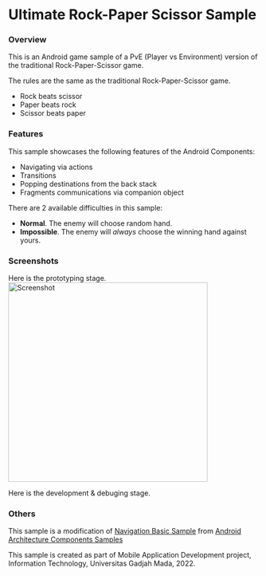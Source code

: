 Ultimate Rock-Paper Scissor Sample
==============================================

### Overview

This is an Android game sample of a PvE (Player vs Environment) version of the traditional Rock-Paper-Scissor game.

The rules are the same as the traditional Rock-Paper-Scissor game.
 * Rock beats scissor
 * Paper beats rock
 * Scissor beats paper

### Features

This sample showcases the following features of the Android Components:

 * Navigating via actions
 * Transitions
 * Popping destinations from the back stack
 * Fragments communications via companion object

There are 2 available difficulties in this sample:
 * **Normal**. The enemy will choose random hand.
 * **Impossible**. The enemy will *always* choose the winning hand against yours.

### Screenshots
Here is the prototyping stage.
<img src="screenshot.png" height="400" alt="Screenshot"/>

Here is the development & debuging stage.


### Others

This sample is a modification of [Navigation Basic Sample](https://github.com/android/architecture-components-samples/tree/main/NavigationBasicSample)
from [Android Architecture Components Samples](https://github.com/android/architecture-components-samples)

This sample is created as part of Mobile Application Development project, Information Technology, Universitas Gadjah Mada, 2022.
